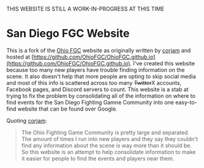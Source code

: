 THIS WEBSITE IS STILL A WORK-IN-PROGRESS AT THIS TIME

# San Diego FGC Website

This is a fork of the [Ohio FGC](https://ohiofgc.com) website as originally written by [corjam](https://twitter.com/codecory) and hosted at [https://github.com/OhioFGC/OhioFGC.github.io](https://github.com/OhioFGC/OhioFGC.github.io). I've created this website because too many new players have trouble finding information on the scene. It also doesn't help that more people are opting to skip social media and most of this info is scattered across too many ~~Twitter~~X accounts, Facebook pages, and Discord servers to count. This website is a stab at trying to fix the problem by consolidating all of the information on where to find events for the San Diego Fighting Gamne Community into one easy-to-find website that can be found over Google.

Quoting [corjam](https://twitter.com/codecory):

> The Ohio Fighting Game Community is pretty large and separated.  The amount of times I run into new players and they say they couldn't find any information about the scene is way more than it should be.  So this website is an attempt to help consolidate information to make it easier for people to find the events and players near them.

